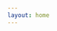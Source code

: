 ```yaml
---
layout: home
---
```

<html lang="en">
<head>
    <meta charset="utf-8">
    <meta name="viewport" content="width=device-width, initial-scale=1.0">
    <title>{{ page.title }}</title>
    <link rel="stylesheet" href="{{ '/assets/css/custom.css' | relative_url }}"> <!-- Link to custom CSS -->
</head>
<body>
</body>
</html>
